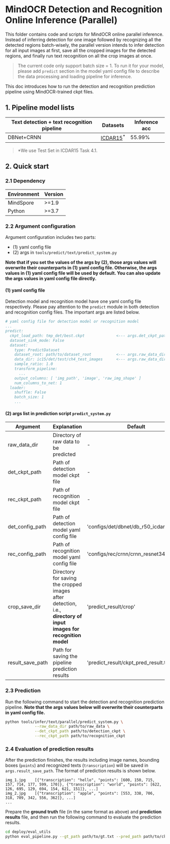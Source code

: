 # MindOCR Detection and Recognition Online Inference (Parallel)

This folder contains code and scripts for MindOCR online parallel inference. Instead of inferring detection for one image followed by recognizing all the detected regions batch-wisely, the parallel version intends to infer detection for all input images at first, save all the cropped images for the detected regions, and finally run text recognition on all the crop images at once.
> The current code only support batch size = 1.
> To run it for your model, please add `predict` section in the model yaml config file to describe the data processing and loading pipeline for inference.

This doc introduces how to run the detection and recognition prediction pipeline using MindOCR-trained ckpt files.


## 1. Pipeline model lists

| Text detection + text recognition pipeline | Datasets                                                          | Inference acc |
|--------------------------------------------|-------------------------------------------------------------------|---------------|
| DBNet+CRNN                                 | [ICDAR15](https://rrc.cvc.uab.es/?ch=4&com=downloads)<sup>*</sup> | 55.99%        |

> *We use Test Set in ICDAR15 Task 4.1.

## 2. Quick start

### 2.1 Dependency

| Environment | Version |
|-------------|---------|
| MindSpore   | >=1.9   |
| Python      | >=3.7   |


### 2.2 Argument configuration

Argument configuration includes two parts:
- (1) yaml config file
- (2) args in `tools/predict/text/predict_system.py`

**Note that if you set the values of the args by (2), those args values will overwrite their counterparts in (1) yaml config file.
Otherwise, the args values in (1) yaml config file will be used by default. You can also update the args values in yaml config file directly.**

#### (1) yaml config file

   Detection model and recognition model have one yaml config file respectively. Please pay attention to the `predict` module in both detection and recognition config files. The important args are listed below.

   ```yaml
   # yaml config file for detection model or recognition model
   ...
   predict:
     ckpt_load_path: tmp_det/best.ckpt              <--- args.det_ckpt_path (if set) overwrites it in det yaml, args.rec_ckpt_path (if set) overwrites it in rec yaml; or update it here directly
     dataset_sink_mode: False
     dataset:
       type: PredictDataset
       dataset_root: path/to/dataset_root           <--- args.raw_data_dir (if set) overwrites it in det yaml, args.crop_save_dir (if set) overwrites it in rec yaml; or update it here directly
       data_dir: ic15/det/test/ch4_test_images      <--- args.raw_data_dir (if set) overwrites it in det yaml, args.crop_save_dir (if set) overwrites it in rec yaml; or update it here directly
       sample_ratio: 1.0
       transform_pipeline:
         ...
       output_columns: [ 'img_path', 'image', 'raw_img_shape' ]
       num_columns_to_net: 1
     loader:
       shuffle: False
       batch_size: 1
       ...
   ```

#### (2) args list in prediction script `predict_system.py`
   | Argument          | Explanation                                                                                                        | Default                                    |
   |-------------------|-----------------------------------------| -------- |
   | raw_data_dir      | Directory of raw data to be predicted                                                                              | -                                       |
   | det_ckpt_path     | Path of detection model ckpt file                                                                                  | -                                       |
   | rec_ckpt_path     | Path of recognition model ckpt file                                                                                | -                                       |
   | det_config_path   | Path of detection model yaml config file                                                                           | 'configs/det/dbnet/db_r50_icdar15.yaml' |
   | rec_config_path   | Path of recognition model yaml config file                                                                         | 'configs/rec/crnn/crnn_resnet34.yaml'   |
   | crop_save_dir     | Directory for saving the cropped images after detection, i.e., **directory of input images for recognition model** | 'predict_result/crop'                   |
   | result_save_path  | Path for saving the pipeline prediction results                                                                    | 'predict_result/ckpt_pred_result.txt'   |


### 2.3 Prediction

   Run the following command to start the detection and recognition prediction pipeline. **Note that the args values below will overwrite their counterparts in yaml config file.**

   ```bash
   python tools/infer/text/parallel/predict_system.py \
                --raw_data_dir path/to/raw_data \
                --det_ckpt_path path/to/detection_ckpt \
                --rec_ckpt_path path/to/recognition_ckpt
   ```

### 2.4 Evaluation of prediction results
   After the prediction finishes, the results including image names, bounding boxes (`points`) and recognized texts (`transcription`) will be saved in `args.result_save_path`. The format of prediction results is shown below.
   ```text
   img_1.jpg	[{"transcription": "hello", "points": [600, 150, 715, 157, 714, 177, 599, 170]}, {"transcription": "world", "points": [622, 126, 695, 129, 694, 154, 621, 151]}, ...]
   img_2.jpg	[{"transcription": "apple", "points": [553, 338, 706, 318, 709, 342, 556, 362]}, ...]
   ...
   ```
   Prepare the **ground truth** file (in the same format as above) and **prediction results** file, and then run the following command to evaluate the prediction results.
   ```bash
   cd deploy/eval_utils
   python eval_pipeline.py --gt_path path/to/gt.txt --pred_path path/to/ckpt_pred_result.txt
   ```
